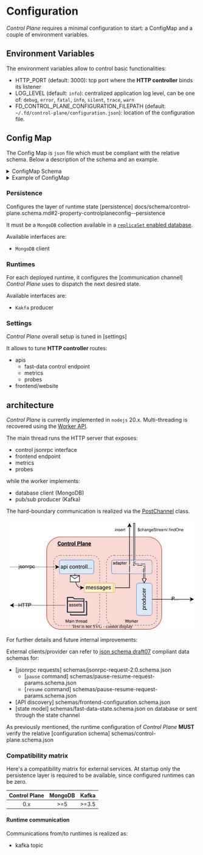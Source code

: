 # Configuration

_Control Plane_ requires a minimal configuration to start: a ConfigMap and a couple of environment variables.

## Environment Variables

The environment variables allow to control basic functionalities:

- HTTP_PORT (default: 3000): tcp port where the **HTTP controller** binds its listener
- LOG_LEVEL (default: `info`): centralized application log level, can be one of: `debug`, `error`, `fatal`, `info`, `silent`, `trace`, `warn`
- FD_CONTROL_PLANE_CONFIGURATION_FILEPATH (default: `~/.fd/control-plane/configuration.json`): location of the configuration file.

## Config Map

The Config Map is `json` file which must be compliant with the relative schema. Below a description of the schema and an example.

<details><summary>ConfigMap Schema</summary>
<p>
```
code here
```
</p>
</details>

<details><summary>Example of ConfigMap</summary>
<p>
```
code here
```
</p>
</details>

### Persistence

Configures the layer of runtime state [persistence]
docs/schema/control-plane.schema.md#2-property-controlplaneconfig--persistence

It must be a `MongoDB` collection available in a [`replicaSet` enabled database](https://www.mongodb.com/docs/manual/replication/).

Available interfaces are:

- `MongoDB` client

### Runtimes

For each deployed runtime, it configures the [communication channel]
_Control Plane_ uses to dispatch the next desired state.

Available interfaces are:

- `Kakfa` producer

### Settings

_Control Plane_ overall setup is tuned in [settings]

It allows to tune **HTTP controller** routes:

- apis
  - fast-data control endpoint
  - metrics
  - probes
- frontend/website

## architecture

_Control Plane_ is currently implemented in `nodejs` 20.x. Multi-threading is recovered using
the [Worker API](https://nodejs.org/docs/latest-v20.x/api/worker_threads.html).

The main thread runs the HTTP server that exposes:

- control jsonrpc interface
- frontend endpoint
- metrics
- probes

while the worker implements:

- database client (MongoDB)
- pub/sub producer (Kafka)

The hard-boundary communication is realized via the [PostChannel](src/lib/post-channel.ts)
class.

![internals control plane](img/internals.v0.svg)

For further details and future internal improvements:

<!-- - an adapter must extend [FastDataBaseAdapter](src/adapters/base.ts)
- a state channel producer must implement [SendChannel](src/channels/state/types.ts)
- messages in PostChannel must be [WorkerMessages](src/types/index.d.ts) -->

External clients/provider can refer to [json schema draft07](http://json-schema.org/draft-07/schema)
compliant data schemas for:

- [jsonrpc requests] schemas/jsonrpc-request-2.0.schema.json
  - [`pause` command] schemas/pause-resume-request-params.schema.json
  - [`resume` command] schemas/pause-resume-request-params.schema.json
- [API discovery] schemas/frontend-configuration.schema.json
- [state model] schemas/fast-data-state.schema.json on database or sent through the state channel

As previously mentioned, the runtime configuration of _Control Plane_ **MUST** verify
the relative [configuration schema] schemas/control-plane.schema.json

### Compatibility matrix

Here's a compatibility matrix for external services. At startup only the persistence layer is
required to be available, since configured runtimes can be zero.

| Control Plane | MongoDB | Kafka |
|:-------------:|:-------:|:-----:|
|      0.x      |  >=5    | >=3.5 |

#### Runtime communication

Communications from/to runtimes is realized as:

- kafka topic